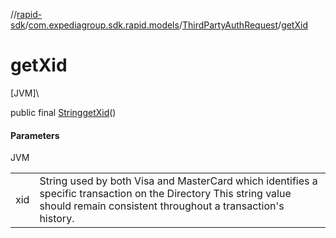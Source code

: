 //[rapid-sdk](../../../index.md)/[com.expediagroup.sdk.rapid.models](../index.md)/[ThirdPartyAuthRequest](index.md)/[getXid](get-xid.md)

# getXid

[JVM]\

public final [String](https://docs.oracle.com/javase/8/docs/api/java/lang/String.html)[getXid](get-xid.md)()

#### Parameters

JVM

| | |
|---|---|
| xid | String used by both Visa and MasterCard which identifies a specific transaction on the Directory This string value should remain consistent throughout a transaction's history. |
